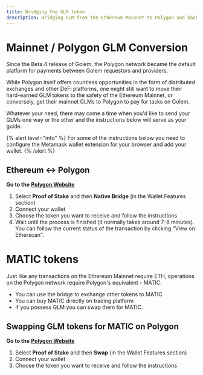 ```yaml
---
title: Bridging the GLM token
description: Bridging GLM from the Ethereum Mainnet to Polygon and back.
---
```


# Mainnet / Polygon GLM Conversion

Since the Beta.4 release of Golem, the Polygon network became the default platform for payments between Golem requestors and providers.

While Polygon itself offers countless opportunities in the form of distributed exchanges and other DeFi platforms, one might still want to move their hard-earned GLM tokens to the safety of the Ethereum Mainnet, or conversely, get their mainnet GLMs to Polygon to pay for tasks on Golem.

Whatever your need, there may come a time when you'd like to send your GLMs one way or the other and the instructions below will serve as your guide.

{% alert level="info" %}
For some of the instructions below you need to configure the Metamask wallet extension for your browser and add your wallet.
{% /alert %}

## Ethereum <-> Polygon

**Go to the** [**Polygon Website**](https://wallet.polygon.technology)

1. Select **Proof of Stake** and then **Native Bridge** (in the Wallet Features section)
2. Connect your wallet
3. Choose the token you want to receive and follow the instructions
4. Wait until the process is finished (it normally takes around 7-8 minutes). You can follow the current status of the transaction by clicking "View on Etherscan".

# MATIC tokens

Just like any transactions on the Ethereum Mainnet require ETH, operations on the Polygon network require Polygon's equivalent - MATIC.

- You can use the bridge to exchange other tokens to MATIC
- You can buy MATIC directly on trading platform
- If you possess GLM you can swap them for MATIC.

[//]: <> ( see https://www.reddit.com/r/GolemProject/comments/r3ejkl/guide_part_2_l2_glm_to_exchange_swapping_glm_for/ )

## Swapping GLM tokens for MATIC on Polygon

**Go to the** [**Polygon Website**](https://wallet.polygon.technology)

1. Select **Proof of Stake** and then **Swap** (in the Wallet Features section)
2. Connect your wallet
3. Choose the token you want to receive and follow the instructions
